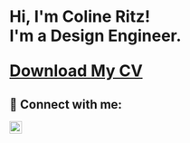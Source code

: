 <h1>Hi, I'm Coline Ritz! <br/><a 

I'm a Design Engineer. 

[Download My CV](https://github.com/user-attachments/files/18270413/CV.pdf)

<h2> 🤳 Connect with me:</h2>

[<img align="left" alt="JoshMadakor | LinkedIn" width="22px" src="https://cdn.jsdelivr.net/npm/simple-icons@v3/icons/linkedin.svg" />][linkedin]

[linkedin]: https://linkedin.com/in/joshmadakor
